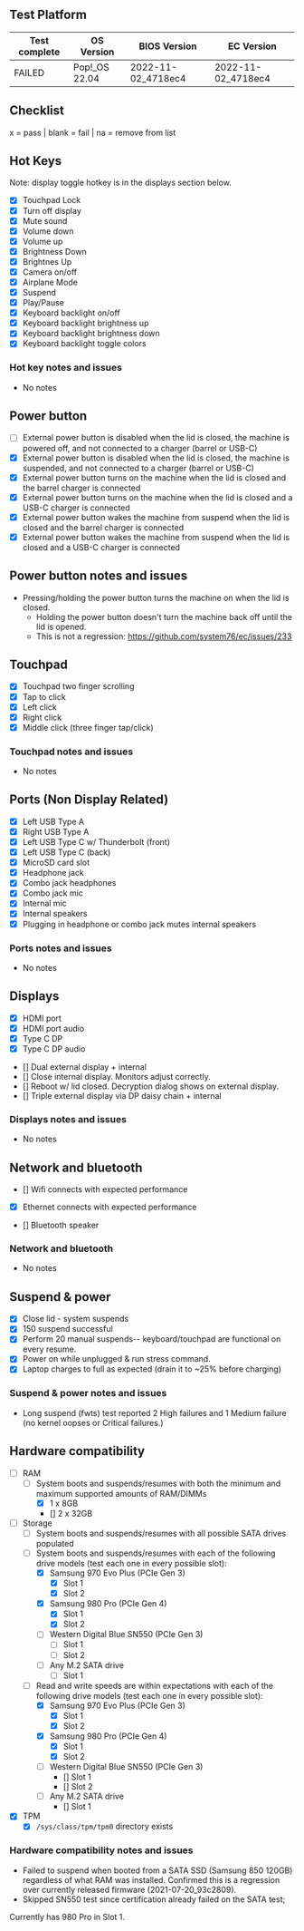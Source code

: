 ## Test Platform

| Test complete | OS Version     | BIOS Version       | EC Version         |
| ------------- | -------------- | ------------------ | ------------------ |
| FAILED        | Pop!\_OS 22.04 | 2022-11-02_4718ec4 | 2022-11-02_4718ec4 |

## Checklist
x = pass | blank = fail | na = remove from list

## Hot Keys

Note: display toggle hotkey is in the displays section below.

- [X] Touchpad Lock
- [X] Turn off display
- [X] Mute sound
- [X] Volume down
- [X] Volume up
- [X] Brightness Down
- [X] Brightnes Up
- [X] Camera on/off
- [X] Airplane Mode
- [X] Suspend
- [X] Play/Pause
- [X] Keyboard backlight on/off
- [X] Keyboard backlight brightness up
- [X] Keyboard backlight brightness down
- [X] Keyboard backlight toggle colors

### Hot key notes and issues

- No notes

## Power button

- [ ] External power button is disabled when the lid is closed, the machine is powered off, and not connected to a charger (barrel or USB-C)
- [X] External power button is disabled when the lid is closed, the machine is suspended, and not connected to a charger (barrel or USB-C)
- [X] External power button turns on the machine when the lid is closed and the barrel charger is connected
- [X] External power button turns on the machine when the lid is closed and a USB-C charger is connected
- [X] External power button wakes the machine from suspend when the lid is closed and the barrel charger is connected
- [X] External power button wakes the machine from suspend when the lid is closed and a USB-C charger is connected

## Power button notes and issues

- Pressing/holding the power button turns the machine on when the lid is closed.
    - Holding the power button doesn't turn the machine back off until the lid is opened.
    - This is not a regression: https://github.com/system76/ec/issues/233 

## Touchpad

- [X] Touchpad two finger scrolling 
- [X] Tap to click
- [X] Left click
- [X] Right click
- [X] Middle click (three finger tap/click)

### Touchpad notes and issues

- No notes

## Ports (Non Display Related)

- [X] Left USB Type A
- [X] Right USB Type A
- [X] Left USB Type C w/ Thunderbolt (front)
- [X] Left USB Type C (back)
- [X] MicroSD card slot
- [X] Headphone jack
- [X] Combo jack headphones
- [X] Combo jack mic
- [X] Internal mic
- [X] Internal speakers
- [X] Plugging in headphone or combo jack mutes internal speakers

### Ports notes and issues

- No notes

## Displays

- [X] HDMI port
- [X] HDMI port audio
- [X] Type C DP
- [X] Type C DP audio
- [] Dual external display + internal
- [] Close internal display. Monitors adjust correctly.
- [] Reboot w/ lid closed. Decryption dialog shows on external display.
- [] Triple external display via DP daisy chain + internal

### Displays notes and issues

- No notes

## Network and bluetooth

- [] Wifi connects with expected performance
- [X] Ethernet connects with expected performance
- [] Bluetooth speaker

### Network and bluetooth

- No notes

## Suspend & power

- [X] Close lid - system suspends
- [X] 150 suspend successful
- [X] Perform 20 manual suspends-- keyboard/touchpad are functional on every resume.
- [X] Power on while unplugged & run stress command.
- [X] Laptop charges to full as expected (drain it to ~25% before charging)

### Suspend & power notes and issues

- Long suspend (fwts) test reported 2 High failures and 1 Medium failure (no kernel oopses or Critical failures.)

## Hardware compatibility

- [ ] RAM
    - [ ] System boots and suspends/resumes with both the minimum and maximum supported amounts of RAM/DIMMs
        - [X] 1 x 8GB
        - [] 2 x 32GB
- [ ] Storage
    - [ ] System boots and suspends/resumes with all possible SATA drives populated
    - [ ] System boots and suspends/resumes with each of the following drive models (test each one in every possible slot):
        - [X] Samsung 970 Evo Plus (PCIe Gen 3)
            - [X] Slot 1
            - [X] Slot 2
        - [X] Samsung 980 Pro (PCIe Gen 4)
            - [X] Slot 1
            - [X] Slot 2
        - [ ] Western Digital Blue SN550 (PCIe Gen 3)
            - [ ] Slot 1
            - [ ] Slot 2
        - [ ] Any M.2 SATA drive
            - [ ] Slot 1
    - [ ] Read and write speeds are within expectations with each of the following drive models (test each one in every possible slot):
        - [X] Samsung 970 Evo Plus (PCIe Gen 3)
            - [X] Slot 1
            - [X] Slot 2
        - [X] Samsung 980 Pro (PCIe Gen 4)
            - [X] Slot 1
            - [X] Slot 2
        - [ ] Western Digital Blue SN550 (PCIe Gen 3)
            - [] Slot 1
            - [] Slot 2
        - [ ] Any M.2 SATA drive
            - [] Slot 1
- [X] TPM
    - [X] `/sys/class/tpm/tpm0` directory exists

### Hardware compatibility notes and issues

- Failed to suspend when booted from a SATA SSD (Samsung 850 120GB) regardless of what RAM was installed. Confirmed this is a regression over currently released firmware (2021-07-20_93c2809).
- Skipped SN550 test since certification already failed on the SATA test; 

Currently has 980 Pro in Slot 1.